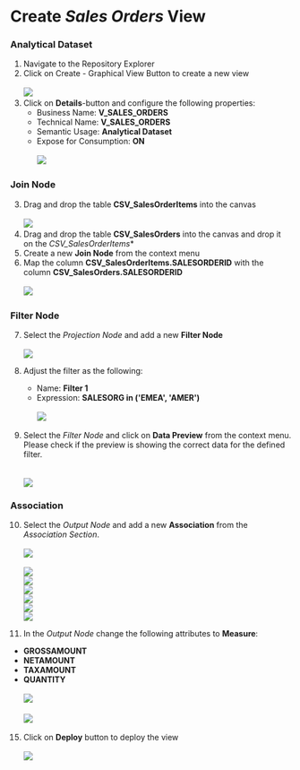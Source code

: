 # Create <i>Sales Orders</i> View

### Analytical Dataset
1. Navigate to the Repository Explorer
2. Click on Create - Graphical View Button to create a new view
  <br><br>![](/exercises/ex2/images/create_in_repository_explorer.png)
3. Click on **Details**-button and configure the following properties:
    - Business Name: **V_SALES_ORDERS**
    - Technical Name: **V_SALES_ORDERS**
    - Semantic Usage: **Analytical Dataset**
    - Expose for Consumption: **ON**
      <br><br>![](/exercises/ex3/images/create_sales_orders_ads_01.png)

### Join Node
3. Drag and drop the table **CSV_SalesOrderItems** into the canvas
  <br><br>![](/exercises/ex3/images/create_sales_orders_ads_01.png)
4. Drag and drop the table **CSV_SalesOrders** into the canvas and drop it on the *CSV_SalesOrderItems**
5. Create a new **Join Node** from the context menu 
6. Map the column **CSV_SalesOrderItems.SALESORDERID** with the column **CSV_SalesOrders.SALESORDERID**
  <br><br>![](/exercises/ex3/images/create_sales_orders_ads_02.png)

### Filter Node
7. Select the *Projection Node* and add a new **Filter Node**
  <br><br>![](/exercises/ex3/images/create_sales_orders_ads_04.png)

8. Adjust the filter as the following:
    - Name: **Filter 1**
    - Expression: **SALESORG in ('EMEA', 'AMER')**
      <br><br>![](/exercises/ex3/images/create_sales_orders_ads_05.png)
      
9. Select the *Filter Node* and click on **Data Preview** from the context menu. Please check if the preview is showing the correct data for the defined filter.  
      <br><br>![](/exercises/ex3/images/create_sales_orders_ads_15.png) 
 
### Association
10. Select the *Output Node* and add a new **Association** from the *Association Section*. 
  <br><br>![](/exercises/ex3/images/create_sales_orders_ads_16.png)
  <br><br>![](/exercises/ex3/images/create_sales_orders_ads_08.png)
  <br>![](/exercises/ex3/images/create_sales_orders_ads_09.png)
  <br>![](/exercises/ex3/images/create_sales_orders_ads_10.png)
  <br>![](/exercises/ex3/images/create_sales_orders_ads_11.png)
  <br>![](/exercises/ex3/images/create_sales_orders_ads_12.png)
  <br>![](/exercises/ex3/images/create_sales_orders_ads_13.png)


14. In the *Output Node* change the following attributes to **Measure**:
  - **GROSSAMOUNT**
  - **NETAMOUNT**
  - **TAXAMOUNT**
  - **QUANTITY**
    <br><br>![](/exercises/ex3/images/create_sales_orders_ads_17.png)
    <br><br>![](/exercises/ex3/images/create_sales_orders_ads_07.png)
  
15. Click on **Deploy** button to deploy the view
  <br><br>![](/exercises/ex3/images/create_sales_orders_ads_14.png)



